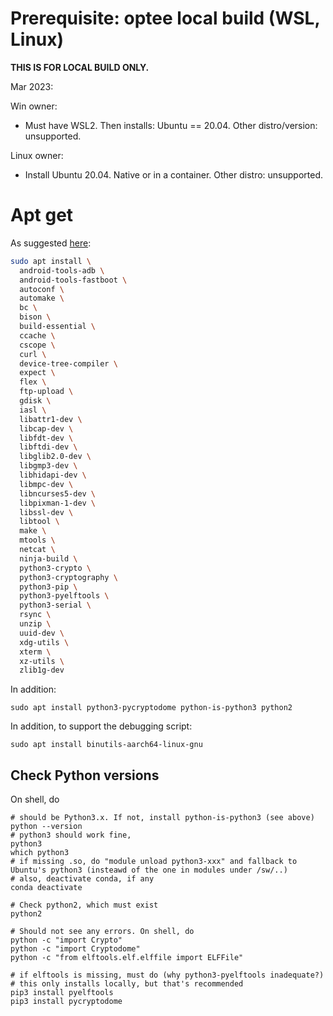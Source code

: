 # Prerequisite: optee local build (WSL, Linux)

**THIS IS FOR LOCAL BUILD ONLY.**

Mar 2023:

Win owner: 

* Must have WSL2. Then installs: Ubuntu == 20.04. Other distro/version: unsupported. 

Linux owner: 

* Install Ubuntu 20.04. Native or in a container. Other distro: unsupported. 

# Apt get

As suggested [here](https://optee.readthedocs.io/en/latest/building/prerequisites.html): 

```bash
sudo apt install \
  android-tools-adb \
  android-tools-fastboot \
  autoconf \
  automake \
  bc \
  bison \
  build-essential \
  ccache \
  cscope \
  curl \
  device-tree-compiler \
  expect \
  flex \
  ftp-upload \
  gdisk \
  iasl \
  libattr1-dev \
  libcap-dev \
  libfdt-dev \
  libftdi-dev \
  libglib2.0-dev \
  libgmp3-dev \
  libhidapi-dev \
  libmpc-dev \
  libncurses5-dev \
  libpixman-1-dev \
  libssl-dev \
  libtool \
  make \
  mtools \
  netcat \
  ninja-build \
  python3-crypto \
  python3-cryptography \
  python3-pip \
  python3-pyelftools \
  python3-serial \
  rsync \
  unzip \
  uuid-dev \
  xdg-utils \
  xterm \
  xz-utils \
  zlib1g-dev
```

In addition: 
```
sudo apt install python3-pycryptodome python-is-python3 python2
```

In addition, to support the debugging script: 

```
sudo apt install binutils-aarch64-linux-gnu
```

## Check Python versions 

On shell, do 

```
# should be Python3.x. If not, install python-is-python3 (see above)
python --version
# python3 should work fine, 
python3
which python3
# if missing .so, do "module unload python3-xxx" and fallback to Ubuntu's python3 (insteawd of the one in modules under /sw/..)
# also, deactivate conda, if any
conda deactivate
```

```
# Check python2, which must exist
python2 
```

```
# Should not see any errors. On shell, do 
python -c "import Crypto"
python -c "import Cryptodome"
python -c "from elftools.elf.elffile import ELFFile"

# if elftools is missing, must do (why python3-pyelftools inadequate?)
# this only installs locally, but that's recommended
pip3 install pyelftools
pip3 install pycryptodome
```


